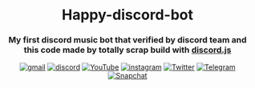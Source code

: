 <h1 align="center">
  <br>
  Happy-discord-bot
  <br>
</h1>

<h3 align=center>My first discord music bot that verified by discord team and this code made by totally scrap build with <a href=https://github.com/discordjs/discord.js>discord.js</a></h3>


<div align=center>

[![gmail](https://img.shields.io/badge/Gmail-D14836?style=for-the-badge&logo=Gmail&logoColor=white)](mailto:ashishlodhi5559@gmail.com)
[![discord](https://img.shields.io/badge/discord-000000?style=for-the-badge&logo=discord&logoColor=white)](https://discord.com/users/175010396384657408)
[![YouTube](https://img.shields.io/badge/YouTube-%23FF0000.svg?style=for-the-badge&logo=YouTube&logoColor=white)](https://www.youtube.com/@ashishlodhi837)
[![instagram](https://img.shields.io/badge/Instagram-E4405F?style=for-the-badge&logo=instagram&logoColor=white)](https://www.instagram.com/itz_ash._u/)
[![Twitter](https://img.shields.io/badge/Twitter-%231DA1F2.svg?style=for-the-badge&logo=Twitter&logoColor=white)](https://twitter.com/itz_ash_u?t=AuUCwyT_PRh5BMIV1Ssn0A&s=08)
[![Telegram](https://img.shields.io/badge/Telegram-2CA5E0?style=for-the-badge&logo=telegram&logoColor=white)](http://t.me/itzz_ash_u)
[![Snapchat](https://img.shields.io/badge/Snapchat-%23FFFC00.svg?style=for-the-badge&logo=Snapchat&logoColor=white)](https://www.snapchat.com/add/itz_ashu59?share_id=mkKck5WkB9A&locale=en-US)

</div>
